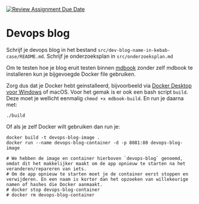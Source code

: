 [![Review Assignment Due Date](https://classroom.github.com/assets/deadline-readme-button-22041afd0340ce965d47ae6ef1cefeee28c7c493a6346c4f15d667ab976d596c.svg)](https://classroom.github.com/a/KIFSD5kr)
# Devops blog

Schrijf je devops blog in het bestand `src/dev-blog-name-in-kebab-case/README.md`.
Schrijf je onderzoeksplan in `src/onderzoeksplan.md`

Om te testen hoe je blog eruit testen binnen [mdbook](https://rust-lang.github.io/mdBook/) zonder zelf mdbook te installeren kun je bijgevoegde Docker file gebruiken.

Zorg dus dat je Docker hebt geinstalleerd, bijvoorbeeld via [Docker Desktop voor Windows](https://docs.docker.com/desktop/install/windows-install/) of macOS. Voor het gemak is er ook een bash script `build`. Deze moet je wellicht eenmalig `chmod +x mdbook-build`. En run je daarna met:

```console
./build
```

Of als je zelf Docker wilt gebruiken dan run je:

```console
docker build -t devops-blog-image .
docker run --name devops-blog-container -d -p 8081:80 devops-blog-image

# We hebben de image en container hierboven `devops-blog` genoemd, omdat dit het makkelijker maakt om de app opnieuw te starten na het veranderen/repareren van iets.
# Om de app opnieuw te starten moet je de container eerst stoppen en verwijderen. En een naam is korter dan het opzoeken van willekeurige namen of hashes die Docker aanmaakt.
# docker stop devops-blog-container
# docker rm devops-blog-container
```
